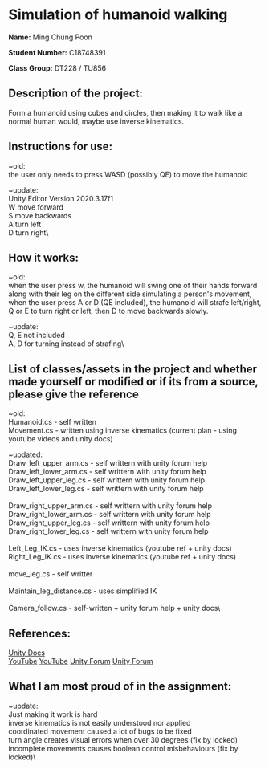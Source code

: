 # **Simulation of humanoid walking**

**Name:** Ming Chung Poon

**Student Number:** C18748391

**Class Group:** DT228 / TU856

## Description of the project: 
Form a humanoid using cubes and circles, 
then making it to walk like a normal human would,
maybe use inverse kinematics.

## Instructions for use:
~old: \
the user only needs to press WASD (possibly QE) to move the humanoid

~update: \
Unity Editor Version 2020.3.17f1\
W move forward\
S move backwards\
A turn left\
D turn right\


## How it works:
~old: \
when the user press w, the humanoid will swing one of their hands forward 
along with their leg on the different side simulating a person's movement, 
when the user press A or D (QE included), the humanoid will strafe left/right, 
Q or E to turn right or left, then D to move backwards slowly.

~update: \
Q, E not included\
A, D for turning instead of strafing\

## List of classes/assets in the project and whether made yourself or modified or if its from a source, please give the reference
~old:\
Humanoid.cs - self written\
Movement.cs - written using inverse kinematics (current plan - using youtube videos and unity docs)

~updated: \
Draw_left_upper_arm.cs - self writtern with unity forum help\
Draw_left_lower_arm.cs - self writtern with unity forum help\
Draw_left_upper_leg.cs - self writtern with unity forum help\
Draw_left_lower_leg.cs - self writtern with unity forum help\
\
Draw_right_upper_arm.cs - self writtern with unity forum help\
Draw_right_lower_arm.cs - self writtern with unity forum help\
Draw_right_upper_leg.cs - self writtern with unity forum help\
Draw_right_lower_leg.cs - self writtern with unity forum help\
\
Left_Leg_IK.cs - uses inverse kinematics (youtube ref + unity docs)\
Right_Leg_IK.cs - uses inverse kinematics (youtube ref + unity docs)\
\
move_leg.cs - self writter\
\
Maintain_leg_distance.cs - uses simplified IK\
\
Camera_follow.cs - self-written + unity forum help + unity docs\


## References:
[Unity Docs](https://docs.unity3d.com/Manual/InverseKinematics.html)\
[YouTube](https://www.youtube.com/watch?v=qqOAzn05fvk)
[YouTube](https://www.youtube.com/watch?v=JOm1Cr2p_cI)
[Unity Forum](https://answers.unity.com/questions/1482210/how-to-make-an-object-always-in-front-of-the-ovrpl.html)
[Unity Forum](https://answers.unity.com/questions/48934/how-to-scale-and-move-a-cuboid-so-that-it-fits-bet.html)


## What I am most proud of in the assignment:
~update: \
Just making it work is hard\
inverse kinematics is not easily understood nor applied\
coordinated movement caused a lot of bugs to be fixed\
turn angle creates visual errors when over 30 degrees (fix by locked)\
incomplete movements causes boolean control misbehaviours (fix by locked)\
